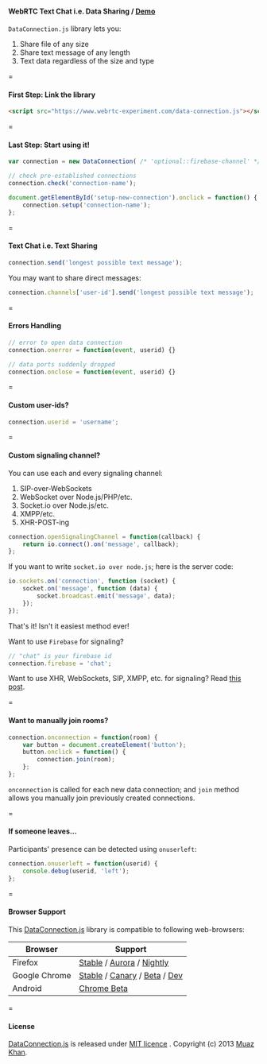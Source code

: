 #### WebRTC Text Chat i.e. Data Sharing / [Demo](https://www.webrtc-experiment.com/text-chat/)

`DataConnection.js` library lets you:

1. Share file of any size
2. Share text message of any length
3. Text data regardless of the size and type

=

#### First Step: Link the library

```html
<script src="https://www.webrtc-experiment.com/data-connection.js"></script>
```

=

#### Last Step: Start using it!

```javascript
var connection = new DataConnection( /* 'optional::firebase-channel' */);

// check pre-established connections
connection.check('connection-name');

document.getElementById('setup-new-connection').onclick = function() {
    connection.setup('connection-name');
};
```

=

#### Text Chat i.e. Text Sharing

```javascript
connection.send('longest possible text message');
```

You may want to share direct messages:

```javascript
connection.channels['user-id'].send('longest possible text message');
```

=

#### Errors Handling

```javascript
// error to open data connection
connection.onerror = function(event, userid) {}

// data ports suddenly dropped
connection.onclose = function(event, userid) {}
```

=

#### Custom user-ids?

```javascript
connection.userid = 'username';
```

=

#### Custom signaling channel?

You can use each and every signaling channel:

1. SIP-over-WebSockets
2. WebSocket over Node.js/PHP/etc.
3. Socket.io over Node.js/etc.
4. XMPP/etc.
5. XHR-POST-ing

```javascript
connection.openSignalingChannel = function(callback) {
    return io.connect().on('message', callback);
};
```

If you want to write `socket.io over node.js`; here is the server code:

```javascript
io.sockets.on('connection', function (socket) {
    socket.on('message', function (data) {
        socket.broadcast.emit('message', data);
    });
});
```

That's it! Isn't it easiest method ever!

Want to use `Firebase` for signaling?

```javascript
// "chat" is your firebase id
connection.firebase = 'chat';
```

Want to use XHR, WebSockets, SIP, XMPP, etc. for signaling? Read [this post](https://github.com/muaz-khan/WebRTC-Experiment/issues/56#issuecomment-20090650).

=

#### Want to manually join rooms?

```javascript
connection.onconnection = function(room) {
    var button = document.createElement('button');
    button.onclick = function() {
        connection.join(room);
    };
};
```

`onconnection` is called for each new data connection; and `join` method allows you manually join previously created connections.

=

#### If someone leaves...

Participants' presence can be detected using `onuserleft`:

```javascript
connection.onuserleft = function(userid) {
    console.debug(userid, 'left');
};
```

=

#### Browser Support

This [DataConnection.js](https://www.webrtc-experiment.com/data-connection.js) library is compatible to following web-browsers:

| Browser        | Support           |
| ------------- |-------------|
| Firefox | [Stable](http://www.mozilla.org/en-US/firefox/new/) / [Aurora](http://www.mozilla.org/en-US/firefox/aurora/) / [Nightly](http://nightly.mozilla.org/) |
| Google Chrome | [Stable](https://www.google.com/intl/en_uk/chrome/browser/) / [Canary](https://www.google.com/intl/en/chrome/browser/canary.html) / [Beta](https://www.google.com/intl/en/chrome/browser/beta.html) / [Dev](https://www.google.com/intl/en/chrome/browser/index.html?extra=devchannel#eula) |
| Android | [Chrome Beta](https://play.google.com/store/apps/details?id=com.chrome.beta&hl=en) |

=

#### License

[DataConnection.js](https://www.webrtc-experiment.com/data-connection.js) is released under [MIT licence](https://www.webrtc-experiment.com/licence/) . Copyright (c) 2013 [Muaz Khan](https://plus.google.com/100325991024054712503).
